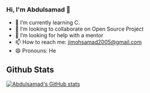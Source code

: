 ### Hi, I'm Abdulsamad 👋
- 🌱 I’m currently learning C.
- 👯 I’m looking to collaborate on Open Source Project
- 🤔 I’m looking for help with a mentor
- 📫 How to reach me: jimohsamad2005@gmail.com
- 😄 Pronouns: He

## Github Stats
[![Abdulsamad's GitHub stats](https://github-readme-stats.vercel.app/api?username=buk-ola01)](https://github.com/buk-ola01/github-readme-stats)


